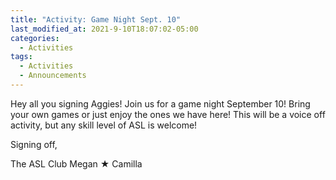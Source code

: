 ```yaml
---
title: "Activity: Game Night Sept. 10"
last_modified_at: 2021-9-10T18:07:02-05:00
categories:
  - Activities
tags:
  - Activities
  - Announcements
---
```


Hey all you signing Aggies!
Join us for a game night September 10!
Bring your own games or just enjoy the ones we have here!
This will be a voice off activity, but any skill level of ASL is welcome!

Signing off,

The ASL Club Megan ★ Camilla
